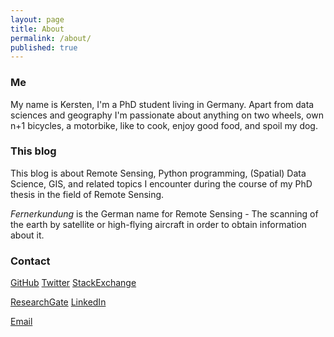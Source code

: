 ```yaml
---
layout: page
title: About
permalink: /about/
published: true
---
```


### Me

My name is Kersten, I'm a PhD student living in Germany. Apart from data sciences and geography I'm passionate about anything on two wheels, own n+1 bicycles, a motorbike, like to cook, enjoy good food, and spoil my dog.


### This blog

This blog is about Remote Sensing, Python programming, (Spatial) Data Science, GIS, and related topics I encounter during the course of my PhD thesis in the field of Remote Sensing.

*Fernerkundung* is the German name for Remote Sensing - The scanning of the earth by satellite or high-flying aircraft in order to obtain information about it.


### Contact

[GitHub](https://github.com/Fernerkundung) [Twitter](https://twitter.com/Fernerkundung) [StackExchange](http://stackexchange.com/users/5185724/kersten)

[ResearchGate](https://www.researchgate.net/profile/Kersten_Clauss) [LinkedIn](https://www.linkedin.com/in/kerstenclauss)

[Email](mailto:kersten@krstn.eu)
